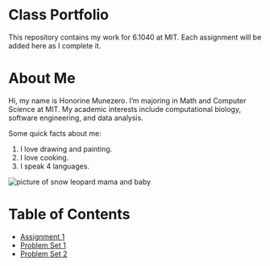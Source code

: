 # Class Portfolio
This repository contains my work for 6.1040 at MIT. Each assignment will be added here as I complete it.  

# About Me
Hi, my name is Honorine Munezero. I’m majoring in Math and Computer Science at MIT. My academic interests include computational biology, software engineering, and data analysis.  

Some quick facts about me:
1. I love drawing and painting.  
2. I love cooking.  
3. I speak 4 languages.  

![picture of snow leopard mama and baby](https://pbs.twimg.com/media/GzYlia3XMAAWfm4?format=jpg&name=4096x4096)

# Table of Contents
- [Assignment 1](assignments/assignment1.md)
- [Problem Set 1](assignments/ProblemSet1.md)
- [Problem Set 2](assignments/problemSet2.md)
